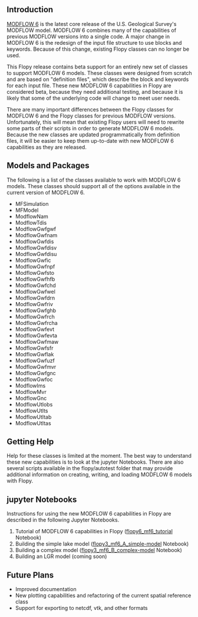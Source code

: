 Introduction
-----------------------------------------------
[MODFLOW 6](https://water.usgs.gov/ogw/modflow/MODFLOW.html) is the latest core release of the U.S. Geological Survey's MODFLOW model.  MODFLOW 6 combines many of the capabilities of previous MODFLOW versions into a single code.  A major change in MODFLOW 6 is the redesign of the input file structure to use blocks and keywords.  Because of this change, existing Flopy classes can no longer be used.

This Flopy release contains beta support for an entirely new set of classes to support MODFLOW 6 models.  These classes were designed from scratch and are based on "definition files", which describe the block and keywords for each input file.  These new MODFLOW 6 capabilities in Flopy are considered beta, because they need additional testing, and because it is likely that some of the underlying code will change to meet user needs. 

There are many important differences between the Flopy classes for MODFLOW 6 and the Flopy classes for previous MODFLOW versions.  Unfortunately, this will mean that existing Flopy users will need to rewrite some parts of their scripts in order to generate MODFLOW 6 models.  Because the new classes are updated programmatically from definition files, it will be easier to keep them up-to-date with new MODFLOW 6 capabilities as they are released. 


Models and Packages
-----------------------------------------------
The following is a list of the classes available to work with MODFLOW 6 models.  These classes should support all of the options available in the current version of MODFLOW 6.

* MFSimulation
* MFModel
* ModflowNam
* ModflowTdis
* ModflowGwfgwf
* ModflowGwfnam
* ModflowGwfdis
* ModflowGwfdisv
* ModflowGwfdisu
* ModflowGwfic
* ModflowGwfnpf
* ModflowGwfsto
* ModflowGwfhfb
* ModflowGwfchd
* ModflowGwfwel
* ModflowGwfdrn
* ModflowGwfriv
* ModflowGwfghb
* ModflowGwfrch
* ModflowGwfrcha
* ModflowGwfevt
* ModflowGwfevta
* ModflowGwfmaw
* ModflowGwfsfr
* ModflowGwflak
* ModflowGwfuzf
* ModflowGwfmvr
* ModflowGwfgnc
* ModflowGwfoc
* ModflowIms
* ModflowMvr
* ModflowGnc
* ModflowUtlobs
* ModflowUtlts
* ModflowUtltab
* ModflowUtltas


Getting Help
-----------------------------------------------
Help for these classes is limited at the moment.  The best way to understand these new capabilities is to look at the jupyter Notebooks.  There are also several scripts available in the flopy/autotest folder that may provide additional information on creating, writing, and loading MODFLOW 6 models with Flopy.


jupyter Notebooks
-----------------------------------------------
Instructions for using the new MODFLOW 6 capabilities in Flopy are described in the following Jupyter Notebooks.

1. Tutorial of MODFLOW 6 capabilities in Flopy ([flopy6_mf6_tutorial](../examples/Notebooks/flopy6_mf6_tutorial.ipynb) Notebook)
2. Building the simple lake model ([flopy3_mf6_A_simple-model](../examples/Notebooks/flopy3_mf6_A_simple-model.ipynb) Notebook)
3. Building a complex model ([flopy3_mf6_B_complex-model](../examples/Notebooks/flopy3_mf6_B_complex-model.ipynb) Notebook)
4. Building an LGR model (coming soon)


Future Plans
-----------------------------------------------
- Improved documentation
- New plotting capabilities and refactoring of the current spatial reference class
- Support for exporting to netcdf, vtk, and other formats

